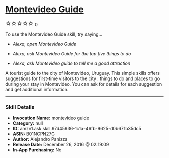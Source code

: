 # [Montevideo Guide](http://alexa.amazon.com/#skills/amzn1.ask.skill.97d45936-1c1a-46fb-9625-d0b671b35dc5)
![0 stars](../../images/ic_star_border_black_18dp_1x.png)![0 stars](../../images/ic_star_border_black_18dp_1x.png)![0 stars](../../images/ic_star_border_black_18dp_1x.png)![0 stars](../../images/ic_star_border_black_18dp_1x.png)![0 stars](../../images/ic_star_border_black_18dp_1x.png) 0

To use the Montevideo Guide skill, try saying...

* *Alexa, open Montevideo Guide*

* *Alexa, ask Montevideo Guide for the top five things to do*

* *Alexa, ask Montevideo guide to tell me a good attraction*

A tourist guide to the city of Montevideo, Uruguay.
This simple skills offers suggestions for first-time visitors to the city : things to do and places to go during your stay in Montevideo.
You can ask for details for each suggestion and get additional information.

***

### Skill Details

* **Invocation Name:** montevideo guide
* **Category:** null
* **ID:** amzn1.ask.skill.97d45936-1c1a-46fb-9625-d0b671b35dc5
* **ASIN:** B01NCPN27G
* **Author:** Alejandro Panizza
* **Release Date:** December 26, 2016 @ 02:19:09
* **In-App Purchasing:** No
